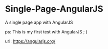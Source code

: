 Single-Page-AngularJS
=====================

A single page app with AngularJS

ps: This is my first test with AngularJS ; )

url: https://angularjs.org/

